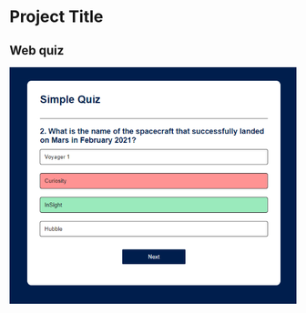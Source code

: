 # Project Title

## Web quiz

![Web Quiz Screenshot](https://raw.githubusercontent.com/Harshit4404/Web-Quiz/main/Screenshots/Page1.png)
